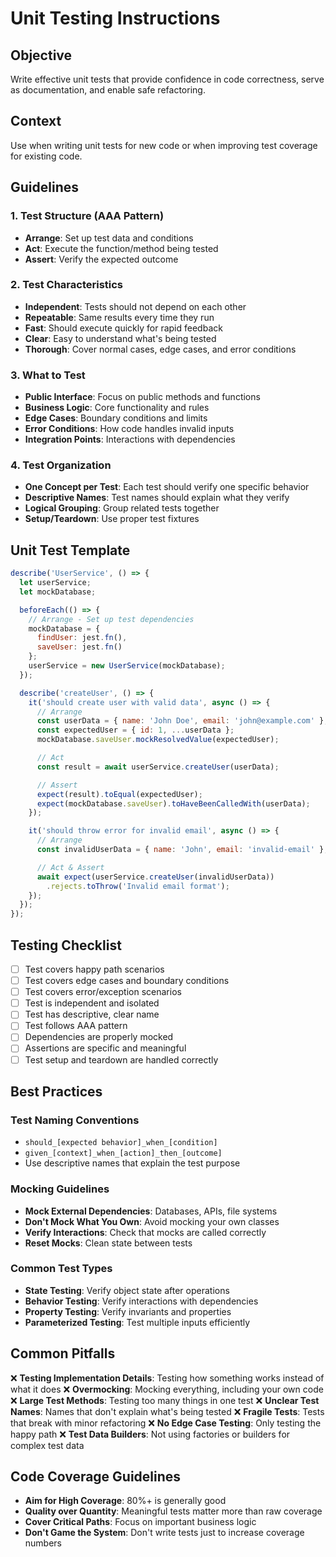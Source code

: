 # Unit Testing Instructions

## Objective
Write effective unit tests that provide confidence in code correctness, serve as documentation, and enable safe refactoring.

## Context
Use when writing unit tests for new code or when improving test coverage for existing code.

## Guidelines

### 1. Test Structure (AAA Pattern)
- **Arrange**: Set up test data and conditions
- **Act**: Execute the function/method being tested
- **Assert**: Verify the expected outcome

### 2. Test Characteristics
- **Independent**: Tests should not depend on each other
- **Repeatable**: Same results every time they run
- **Fast**: Should execute quickly for rapid feedback
- **Clear**: Easy to understand what's being tested
- **Thorough**: Cover normal cases, edge cases, and error conditions

### 3. What to Test
- **Public Interface**: Focus on public methods and functions
- **Business Logic**: Core functionality and rules
- **Edge Cases**: Boundary conditions and limits
- **Error Conditions**: How code handles invalid inputs
- **Integration Points**: Interactions with dependencies

### 4. Test Organization
- **One Concept per Test**: Each test should verify one specific behavior
- **Descriptive Names**: Test names should explain what they verify
- **Logical Grouping**: Group related tests together
- **Setup/Teardown**: Use proper test fixtures

## Unit Test Template

```javascript
describe('UserService', () => {
  let userService;
  let mockDatabase;

  beforeEach(() => {
    // Arrange - Set up test dependencies
    mockDatabase = {
      findUser: jest.fn(),
      saveUser: jest.fn()
    };
    userService = new UserService(mockDatabase);
  });

  describe('createUser', () => {
    it('should create user with valid data', async () => {
      // Arrange
      const userData = { name: 'John Doe', email: 'john@example.com' };
      const expectedUser = { id: 1, ...userData };
      mockDatabase.saveUser.mockResolvedValue(expectedUser);

      // Act
      const result = await userService.createUser(userData);

      // Assert
      expect(result).toEqual(expectedUser);
      expect(mockDatabase.saveUser).toHaveBeenCalledWith(userData);
    });

    it('should throw error for invalid email', async () => {
      // Arrange
      const invalidUserData = { name: 'John', email: 'invalid-email' };

      // Act & Assert
      await expect(userService.createUser(invalidUserData))
        .rejects.toThrow('Invalid email format');
    });
  });
});
```

## Testing Checklist

- [ ] Test covers happy path scenarios
- [ ] Test covers edge cases and boundary conditions
- [ ] Test covers error/exception scenarios
- [ ] Test is independent and isolated
- [ ] Test has descriptive, clear name
- [ ] Test follows AAA pattern
- [ ] Dependencies are properly mocked
- [ ] Assertions are specific and meaningful
- [ ] Test setup and teardown are handled correctly

## Best Practices

### Test Naming Conventions
- `should_[expected behavior]_when_[condition]`
- `given_[context]_when_[action]_then_[outcome]`
- Use descriptive names that explain the test purpose

### Mocking Guidelines
- **Mock External Dependencies**: Databases, APIs, file systems
- **Don't Mock What You Own**: Avoid mocking your own classes
- **Verify Interactions**: Check that mocks are called correctly
- **Reset Mocks**: Clean state between tests

### Common Test Types
- **State Testing**: Verify object state after operations
- **Behavior Testing**: Verify interactions with dependencies
- **Property Testing**: Verify invariants and properties
- **Parameterized Testing**: Test multiple inputs efficiently

## Common Pitfalls

❌ **Testing Implementation Details**: Testing how something works instead of what it does
❌ **Overmocking**: Mocking everything, including your own code
❌ **Large Test Methods**: Testing too many things in one test
❌ **Unclear Test Names**: Names that don't explain what's being tested
❌ **Fragile Tests**: Tests that break with minor refactoring
❌ **No Edge Case Testing**: Only testing the happy path
❌ **Test Data Builders**: Not using factories or builders for complex test data

## Code Coverage Guidelines

- **Aim for High Coverage**: 80%+ is generally good
- **Quality over Quantity**: Meaningful tests matter more than raw coverage
- **Cover Critical Paths**: Focus on important business logic
- **Don't Game the System**: Don't write tests just to increase coverage numbers